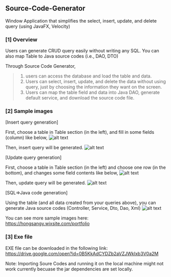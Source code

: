 ## Source-Code-Generator

Window Application that simplifies the select, insert, update, and delete query (using JavaFX, Velocity)

### [1] Overview
Users can generate CRUD query easily without writing any SQL.
You can also map Table to Java source codes (i.e., DAO, DTO)

Through Source Code Generator,
> 1) users can access the database and load the table and data.
> 2) Users can select, insert, update, and delete the data without using query, just by choosing the information they want on the screen.
> 3) Users can map the table field and data into Java DAO, generate default service, and download the source code file.

### [2] Sample images

[Insert query generation]

First, choose a table in Table section (in the left), and fill in some fields (column) like below,
![alt text](https://github.com/kaiyoo/Source-Code-Generator/blob/master/imgs/insert_screen.png?raw=true)


Then, insert query will be generated. 
![alt text](https://github.com/kaiyoo/Source-Code-Generator/blob/master/imgs/insert_query.png?raw=true)



[Update query generation]

First, choose a table in Table section (in the left) and choose one row (in the bottom), and changes some field contents like below,
![alt text](https://github.com/kaiyoo/Source-Code-Generator/blob/master/imgs/insert_screen.png?raw=true)

Then, update query will be generated. 
![alt text](https://github.com/kaiyoo/Source-Code-Generator/blob/master/imgs/insert_query.png?raw=true)



[SQL=>Java code generation]

Using the table (and all data created from your queries above), you can generate Java source codes (Controller, Service, Dto, Dao, Xml)
![alt text](https://github.com/kaiyoo/Source-Code-Generator/blob/master/imgs/generate_sourcecodes.png?raw=true)



You can see more sample images here:
https://hongsangy.wixsite.com/portfolio


### [3] Exe file

EXE file can be downloaded in the following link: 
https://drive.google.com/open?id=0B5KkAdCYDZb2aVZJWkIxb3V0a2M

Note: Importing Soure Codes and running it on the local machine might not work currently becuase the jar dependencies are set locally.
